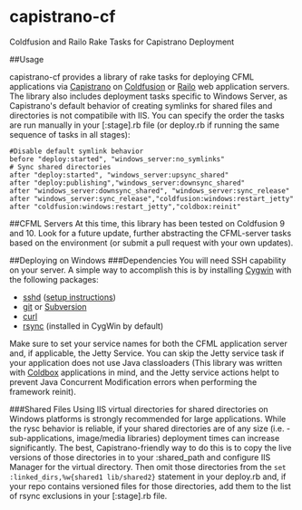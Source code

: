 # capistrano-cf

Coldfusion and Railo Rake Tasks for Capistrano Deployment

##Usage

capistrano-cf provides a library of rake tasks for deploying CFML applications via [Capistrano](http://capistranorb.com/) on [Coldfusion](http://www.adobe.com/products/coldfusion-family.html) or [Railo](http://www.getrailo.org/) web application servers.  The library also includes deployment tasks specific to Windows Server, as Capistrano's default behavior of creating symlinks for shared files and directories is not compatibile with IIS.  You can specify the order the tasks are run manually in your [:stage].rb file (or deploy.rb if running the same sequence of tasks in all stages):
  
  
	#Disable default symlink behavior
	before "deploy:started", "windows_server:no_symlinks"
	# Sync shared directories
	after "deploy:started", "windows_server:upsync_shared"
	after "deploy:publishing","windows_server:downsync_shared"
	after "windows_server:downsync_shared", "windows_server:sync_release"
	after "windows_server:sync_release","coldfusion:windows:restart_jetty"
	after "coldfusion:windows:restart_jetty","coldbox:reinit"

##CFML Servers
At this time, this library has been tested on Coldfusion 9 and 10.  Look for a future update, further abstracting the CFML-server tasks based on the environment (or submit a pull request with your own updates).
	
##Deploying on Windows
###Dependencies
You will need SSH capability on your server. A simple way to accomplish this is by installing [Cygwin](https://www.cygwin.com/) with the following packages:
* [sshd](http://www.openbsd.org/cgi-bin/man.cgi/OpenBSD-current/man8/sshd.8?query=sshd&sec=8) ([setup instructions](https://docs.oracle.com/cd/E24628_01/install.121/e22624/preinstall_req_cygwin_ssh.htm#EMBSC150))
* [git](http://git-scm.com/) or [Subversion](https://subversion.apache.org/)
* [curl](http://curl.haxx.se/)
* [rsync](http://linux.die.net/man/1/rsync) (installed in CygWin by default)

Make sure to set your service names for both the CFML application server and, if applicable, the Jetty Service.  You can skip the Jetty service task if your application does not use Java classloaders (This library was written with [Coldbox](http://www.coldbox.org/) applications in mind, and the Jetty service actions helpt to prevent Java Concurrent Modification errors when performing the framework reinit).

###Shared Files
Using IIS virtual directories for shared directories on Windows platforms is strongly recommended for large applications.  While the rysc behavior is reliable, if your shared directories are of any size (i.e. - sub-applications, image/media libraries) deployment times can increase significantly.  The best, Capistrano-friendly way to do this is to copy the live versions of those directories in to your :shared_path and configure IIS Manager for the virtual directory.  Then omit those directories from the `set :linked_dirs,%w{shared1 lib/shared2}` statement in your deploy.rb and, if your repo contains versioned files for those directories, add them to the list of rsync exclusions in your [:stage].rb file.


